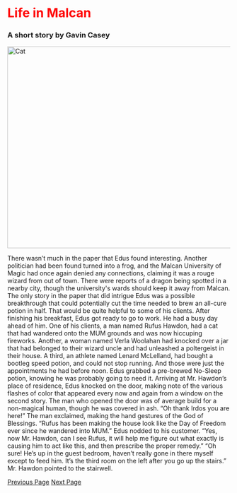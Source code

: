 <!DOCTYPE html>
<html lang="en">
<head>
  <title>Life in Malcan</title>
<style>
  h1 {color:red;}
</style>
</head>
<body>
<h1>Life in Malcan</h1>

<h3>A short story by Gavin Casey</h3>

<img src="https://media.wired.co.uk/photos/60c8730fa81eb7f50b44037e/3:2/w_3329,h_2219,c_limit/1521-WIRED-Cat.jpeg" alt="Cat" width="686" height="457">

<p>There wasn’t much in the paper that Edus found interesting. Another politician had been found turned into a frog, and the Malcan University of Magic had once again denied any connections, claiming it was a rouge wizard from out of town. There were reports of a dragon being spotted in a nearby city, though the university's wards should keep it away from Malcan. The only story in the paper that did intrigue Edus was a possible breakthrough that could potentially cut the time needed to brew an all-cure potion in half. That would be quite helpful to some of his clients.
After finishing his breakfast, Edus got ready to go to work. He had a busy day ahead of him. One of his clients, a man named Rufus Hawdon, had a cat that had wandered onto the MUM grounds and was now hiccuping fireworks. Another, a woman named Verla Woolahan had knocked over a jar that had belonged to their wizard uncle and had unleashed a poltergeist in their house. A third, an athlete named Lenard McLelland, had bought a bootleg speed potion, and could not stop running. And those were just the appointments he had before noon. Edus grabbed a pre-brewed No-Sleep potion, knowing he was probably going to need it.
Arriving at Mr. Hawdon’s place of residence, Edus knocked on the door, making note of the various flashes of color that appeared every now and again from a window on the second story. The man who opened the door was of average build for a non-magical human, though he was covered in ash.
“Oh thank Irdos you are here!” The man exclaimed, making the hand gestures of the God of Blessings. “Rufus has been making the house look like the Day of Freedom ever since he wandered into MUM.”
Edus nodded to his customer. “Yes, now Mr. Hawdon, can I see Rufus, it will help me figure out what exactly is causing him to act like this, and then prescribe the proper remedy.”
“Oh sure! He’s up in the guest bedroom, haven’t really gone in there myself except to feed him. It’s the third room on the left after you go up the stairs.” Mr. Hawdon pointed to the stairwell.
</p>

<a href="https://gavin-casey.github.io/caseygshortstory.github.io/">Previous Page</a>
<a href="https://gavin-casey.github.io/caseyg3pages3/">Next Page</a>
</body>

</html>
